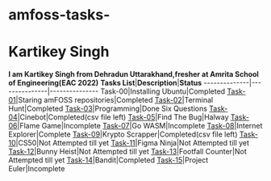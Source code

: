 # amfoss-tasks-
# Kartikey Singh
**I am Kartikey Singh from Dehradun Uttarakhand,fresher at Amrita School of Engineering(EAC 2022)**
**Tasks List**|**Description**|**Status**
--------------|---------------|---------------
Task-00|Installing Ubuntu|Completed
[Task-01]()|Staring amFOSS repositories|Completed
[Task-02]()|Terminal Hunt|Completed
[Task-03]()|Programming|Done Six Questions
[Task-04]()|Cinebot|Completed(csv file left)
[Task-05]()|Find The Bug|Halway
[Task-06]()|Flame Game|Incomplete
[Task-07]()|Go WASM|Incomplete
[Task-08]()|Internet Explorer|Complete
[Task-09]()|Krypto Scrapper|Completed(csv file left)
[Task-10]()|CS50|Not Attempted till yet
[Task-11]()|Figma Ninja|Not Attempted till yet
[Task-12]()|Bunny Heist|Not Attempted till yet
[Task-13]()|Footfall Counter|Not Attempted till yet
[Task-14]()|Bandit|Completed
[Task-15]()|Project Euler|Incomplete
